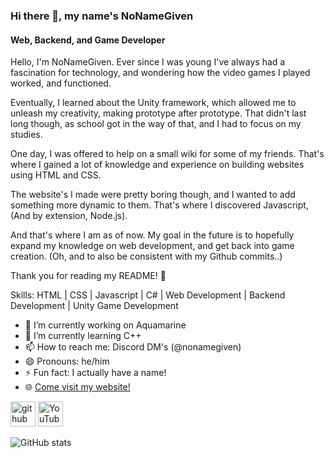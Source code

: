 ### Hi there 👋, my name's NoNameGiven
#### Web, Backend, and Game Developer
Hello, I'm NoNameGiven. Ever since I was young I've always had a fascination for technology, and wondering how the video games I played worked, and functioned. 

Eventually, I learned about the Unity framework, which allowed me to unleash my creativity, making prototype after prototype. That didn't last long though, as school got in the way of that, and I had to focus on my studies.

One day, I was offered to help on a small wiki for some of my friends. That's where I gained a lot of knowledge and experience on building websites using HTML and CSS.

The website's I made were pretty boring though, and I wanted to add something more dynamic to them. That's where I discovered Javascript, (And by extension, Node.js).

And that's where I am as of now. My goal in the future is to hopefully expand my knowledge on web development, and get back into game creation. (Oh, and to also be consistent with my Github commits..)

Thank you for reading my README! 👋

Skills: HTML | CSS | Javascript | C# | Web Development | Backend Development | Unity Game Development

- 🔭 I’m currently working on Aquamarine 
- 🌱 I’m currently learning C++ 
- 📫 How to reach me: Discord DM's (@nonamegiven) 
- 😄 Pronouns: he/him 
- ⚡ Fun fact: I actually have a name!
- 🌐 [Come visit my website!](https://nonamegiven.xyz)


[<img src='https://cdn.jsdelivr.net/npm/simple-icons@3.0.1/icons/github.svg' alt='github' height='40'>](https://github.com/NoNameGivenCoder)  [<img src='https://cdn.jsdelivr.net/npm/simple-icons@3.0.1/icons/youtube.svg' alt='YouTube' height='40'>](https://www.youtube.com/channel/@n0nameg1ven)  

![GitHub stats](https://github-readme-stats.vercel.app/api?username=NoNameGivenCoder&show_icons=true&count_private=true)  
